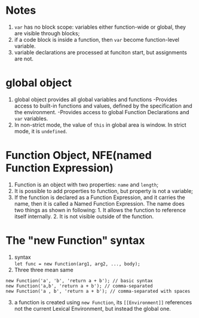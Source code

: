 # Notes

1. `var` has no block scope: variables either function-wide or global, they are visible through blocks;
2. if a code block is inside a function, then `var` become function-level variable.
3. variable declarations are processed at funciton start, but assignments are not.


# global object
1. global object provides all global variables and functions
    -Provides access to built-in functions and values, defined by the specification and the environment.
    -Provides access to global Function Declarations and `var` variables.
2. In non-strict mode, the value of `this` in global area is window. In strict mode, it is `undefined`. 

# Function Object, NFE(named Function Expression)
1. Function is an object with two properties: `name` and `length`;
2. It is possible to add properties to function, but property is not a variable;
3. If the function is declared as a Function Expression, and it carries the name, then it is called a Named Function Expression. The name does two things as shown in following: 1. It allows the function to reference itself internally. 2. It is not visible outside of the function.

# The "new Function" syntax
1. syntax <br>
```let func = new Function(arg1, arg2, ..., body);```
2. Three three mean same
```
new Function('a', 'b', 'return a + b'); // basic syntax
new Function('a,b', 'return a + b'); // comma-separated
new Function('a , b', 'return a + b'); // comma-separated with spaces
```
3. a function is created using `new Function`, its `[[Environment]]` references not the current Lexical Environment, but instead the global one.
